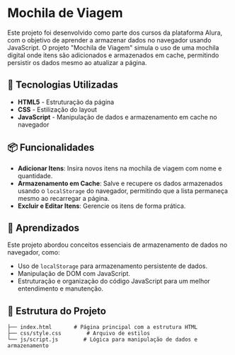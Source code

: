 # Mochila de Viagem

Este projeto foi desenvolvido como parte dos cursos da plataforma Alura, com o objetivo de aprender a armazenar dados no navegador usando JavaScript. O projeto "Mochila de Viagem" simula o uso de uma mochila digital onde itens são adicionados e armazenados em cache, permitindo persistir os dados mesmo ao atualizar a página.

## 🚀 Tecnologias Utilizadas

- **HTML5** - Estruturação da página
- **CSS** - Estilização do layout
- **JavaScript** - Manipulação de dados e armazenamento em cache no navegador

## 📦 Funcionalidades

- **Adicionar Itens**: Insira novos itens na mochila de viagem com nome e quantidade.
- **Armazenamento em Cache**: Salve e recupere os dados armazenados usando o `localStorage` do navegador, permitindo que a lista permaneça mesmo ao recarregar a página.
- **Excluir e Editar Itens**: Gerencie os itens de forma prática.

## 📝 Aprendizados

Este projeto abordou conceitos essenciais de armazenamento de dados no navegador, como:
- Uso de `localStorage` para armazenamento persistente de dados.
- Manipulação de DOM com JavaScript.
- Estruturação e organização do código JavaScript para um melhor entendimento e manutenção.

## 📂 Estrutura do Projeto

```plaintext
├── index.html       # Página principal com a estrutura HTML
├── css/style.css        # Arquivo de estilos
└── js/script.js        # Lógica para manipulação de dados e armazenamento
